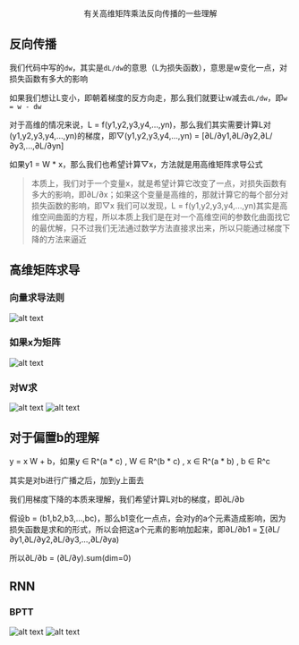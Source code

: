 <center>有关高维矩阵乘法反向传播的一些理解</center>

## 反向传播
我们代码中写的`dw`，其实是`dL/dw`的意思（L为损失函数），意思是w变化一点，对损失函数有多大的影响

如果我们想让L变小，即朝着梯度的反方向走，那么我们就要让w减去`dL/dw`，即`w = w - dw`

对于高维的情况来说，L = f(y1,y2,y3,y4,...,yn)，那么我们其实需要计算L对(y1,y2,y3,y4,...,yn)的梯度，即▽(y1,y2,y3,y4,...,yn) = [∂L/∂y1,∂L/∂y2,∂L/∂y3,...,∂L/∂yn]

如果y1 = W * x，那么我们也希望计算▽x，方法就是用高维矩阵求导公式

> 本质上，我们对于一个变量x，就是希望计算它改变了一点，对损失函数有多大的影响，即∂L/∂x；如果这个变量是高维的，那就计算它的每个部分对损失函数的影响，即▽x
> 我们可以发现，L = f(y1,y2,y3,y4,...,yn)其实是高维空间曲面的方程，所以本质上我们是在对一个高维空间的参数化曲面找它的最优解，只不过我们无法通过数学方法直接求出来，所以只能通过梯度下降的方法来逼近

## 高维矩阵求导
### 向量求导法则
![alt text](1.jpg) 

### 如果x为矩阵
![alt text](2.jpg)

### 对W求
![alt text](3.jpg) ![alt text](4.jpg)

## 对于偏置b的理解
y = x W + b，如果y ∈ R^(a * c) , W ∈ R^(b * c) , x ∈ R^(a * b) , b ∈ R^c

其实是对b进行广播之后，加到y上面去

我们用梯度下降的本质来理解，我们希望计算L对b的梯度，即∂L/∂b

假设b = (b1,b2,b3,...,bc)，那么b1变化一点点，会对y的a个元素造成影响，因为损失函数是求和的形式，所以会把这a个元素的影响加起来，即∂L/∂b1 = ∑(∂L/∂y1,∂L/∂y2,∂L/∂y3,...,∂L/∂ya)

所以∂L/∂b = (∂L/∂y).sum(dim=0)

## RNN
### BPTT
![alt text](5.jpg) ![alt text](6.jpg)

